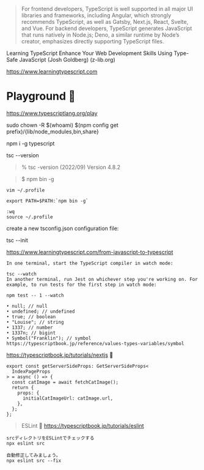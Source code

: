 >For frontend developers, TypeScript is well supported in all major UI libraries and frameworks, 
including Angular, which strongly recommends TypeScript, as well as Gatsby, Next.js, React, Svelte, and Vue. 
For backend developers, TypeScript generates JavaScript that runs natively in Node.js; Deno, a similar runtime by Node’s creator, emphasizes directly supporting TypeScript files.

Learning TypeScript Enhance Your Web Development Skills Using Type-Safe JavaScript (Josh Goldberg) (z-lib.org)

https://www.learningtypescript.com

# Playground 🔴
https://www.typescriptlang.org/play

 sudo chown -R $(whoami) $(npm config get prefix)/{lib/node_modules,bin,share}
 
 npm i -g typescript
 
 tsc --version
 
 > % tsc -version (2022/09)
Version 4.8.2


>$ npm bin -g

```
vim ~/.profile

export PATH=$PATH:`npm bin -g`

:wq
source ~/.profile
```


create a new tsconfig.json configuration file:

tsc --init

https://www.learningtypescript.com/from-javascript-to-typescript
```
In one terminal, start the TypeScript compiler in watch mode:

tsc --watch
In another terminal, run Jest on whichever step you're working on. For example, to run tests for the first step in watch mode:

npm test -- 1 --watch

• null; // null
• undefined; // undefined
• true; // boolean
• "Louise"; // string
• 1337; // number
• 1337n; // bigint
• Symbol("Franklin"); // symbol
https://typescriptbook.jp/reference/values-types-variables/symbol
```

https://typescriptbook.jp/tutorials/nextjs 🔴
```
export const getServerSideProps: GetServerSideProps<
  IndexPageProps
> = async () => {
  const catImage = await fetchCatImage();
  return {
    props: {
      initialCatImageUrl: catImage.url,
    },
  };
};
```

>ESLint 🔴
https://typescriptbook.jp/tutorials/eslint
```
srcディレクトリをESLintでチェックする
npx eslint src

自動修正してみましょう。
npx eslint src --fix
```


 
 
